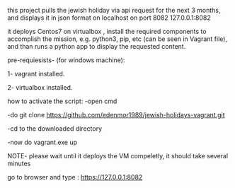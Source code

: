 this project pulls the jewish holiday via api request for the next 3 months, and displays it in json format on localhost on port 8082 127.0.0.1:8082


it deploys Centos7 on virtualbox , install the required components to accomplish the mission, e.g. python3, pip, etc (can be seen in Vagrant file), and than runs a python app to display the requested content.

pre-requiesists- (for windows machine):

1- vagrant installed. 

2- virtualbox installed. 

how to activate the script:
-open cmd 

-do git clone https://github.com/edenmor1989/jewish-holidays-vagrant.git

-cd to the downloaded directory

-now do vagrant.exe up 

NOTE- please wait until it deploys the VM compeletly, it should take several minutes

go to browser and type : https://127.0.0.1:8082
